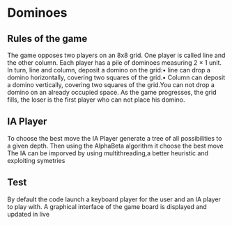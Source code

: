 # Dominoes

## Rules of the game
  The game opposes two players on an 8x8 grid. One player is called line and the other column. Each player has a pile of dominoes measuring 2 × 1 unit. In turn, line and column, deposit a domino on the grid:• line can drop a domino horizontally, covering two squares of the grid.• Column can deposit a domino vertically, covering two squares of the grid.You can not drop a domino on an already occupied space. As the game progresses, the grid fills, the loser is the first player who can not place his domino.

## IA Player
To choose the best move the IA Player generate a tree of all possibilities to a given depth. Then using the AlphaBeta algorithm it choose the best move
The IA can be imporved by using multithreading,a better heuristic and exploiting symetries

## Test
By default the code launch a keyboard player for the user and an IA player to play with. A graphical interface of the game board is displayed and updated in live
